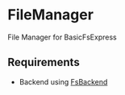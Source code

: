 # FileManager
File Manager for BasicFsExpress

## Requirements
- Backend using [FsBackend](https://github.com/BasicServer/FsBackend)
